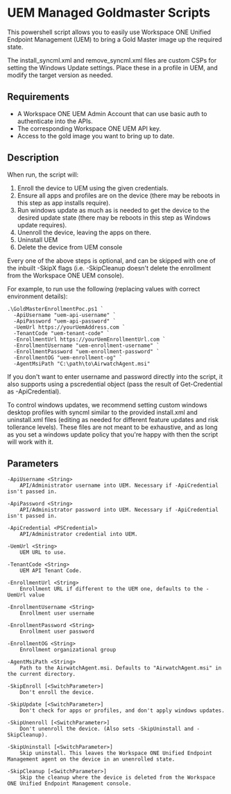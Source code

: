 # UEM Managed Goldmaster Scripts

<!-- Summary Start -->
This powershell script allows you to easily use Workspace ONE Unified Endpoint Management (UEM) to bring a Gold Master image up the required state.
<!-- Summary End -->

The install_syncml.xml and remove_syncml.xml files are custom CSPs for setting the Windows Update settings. Place these in a profile in UEM, and modify the target version as needed.

## Requirements
 - A Workspace ONE UEM Admin Account that can use basic auth to authenticate into the APIs.
 - The corresponding Workspace ONE UEM API key.
 - Access to the gold image you want to bring up to date.

## Description
When run, the script will:
  1. Enroll the device to UEM using the given credentials.
  2. Ensure all apps and profiles are on the device (there may be reboots in this step as app installs require).
  3. Run windows update as much as is needed to get the device to the desired update state (there may be reboots in this step as Windows update requires).
  4. Unenroll the device, leaving the apps on there.
  5. Uninstall UEM
  6. Delete the device from UEM console

Every one of the above steps is optional, and can be skipped with one of the inbuilt -SkipX flags (i.e. -SkipCleanup doesn't delete the enrollment from the Workspace ONE UEM console).

For example, to run use the following (replacing values with correct environment details):

```
.\GoldMasterEnrollmentPoc.ps1 `
  -ApiUsername "uem-api-username" `
  -ApiPassword "uem-api-password" `
  -UemUrl https://yourUemAddress.com `
  -TenantCode "uem-tenant-code" `
  -EnrollmentUrl https://yourUemEnrollmentUrl.com `
  -EnrollmentUsername "uem-enrollment-username" `
  -EnrollmentPassword "uem-enrollment-password" `
  -EnrollmentOG "uem-enrollment-og" `
  -AgentMsiPath "C:\path\to\AirwatchAgent.msi"
```

If you don't want to enter username and password directly into the script, it also supports using a pscredential object (pass the result of Get-Credential as -ApiCredential).

To control windows updates, we recommend setting custom windows desktop profiles with syncml similar to the provided install.xml and uninstall.xml files (editing as needed for different feature updates and risk tollerance levels). These files are not meant to be exhaustive, and as long as you set a windows update policy that you're happy with then the script will work with it.

## Parameters
    -ApiUsername <String>
        API/Administrator username into UEM. Necessary if -ApiCredential isn't passed in.

    -ApiPassword <String>
        API/Administrator password into UEM. Necessary if -ApiCredential isn't passed in.

    -ApiCredential <PSCredential>
        API/Administrator credential into UEM.

    -UemUrl <String>
        UEM URL to use.

    -TenantCode <String>
        UEM API Tenant Code.

    -EnrollmentUrl <String>
        Enrollment URL if different to the UEM one, defaults to the -UemUrl value

    -EnrollmentUsername <String>
        Enrollment user username

    -EnrollmentPassword <String>
        Enrollment user password

    -EnrollmentOG <String>
        Enrollment organizational group

    -AgentMsiPath <String>
        Path to the AirwatchAgent.msi. Defaults to "AirwatchAgent.msi" in the current directory.

    -SkipEnroll [<SwitchParameter>]
        Don't enroll the device.

    -SkipUpdate [<SwitchParameter>]
        Don't check for apps or profiles, and don't apply windows updates.

    -SkipUnenroll [<SwitchParameter>]
        Don't unenroll the device. (Also sets -SkipUninstall and -SkipCleanup).

    -SkipUninstall [<SwitchParameter>]
        Skip uninstall. This leaves the Workspace ONE Unified Endpoint Management agent on the device in an unenrolled state.

    -SkipCleanup [<SwitchParameter>]
        Skip the cleanup where the device is deleted from the Workspace ONE Unified Endpoint Management console.